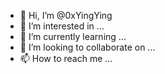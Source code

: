 - 👋 Hi, I’m @0xYingYing
- 👀 I’m interested in ...
- 🌱 I’m currently learning ...
- 💞️ I’m looking to collaborate on ...
- 📫 How to reach me ...

<!---
0xYingYing/0xYingYing is a ✨ special ✨ repository because its `README.md` (this file) appears on your GitHub profile.
You can click the Preview link to take a look at your changes.
--->
